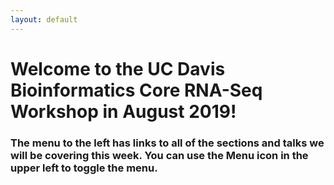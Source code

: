 ```yaml
---
layout: default
---
```


# Welcome to the UC Davis Bioinformatics Core RNA-Seq Workshop in August 2019!

### The menu to the left has links to all of the sections and talks we will be covering this week. You can use the Menu icon in the upper left to toggle the menu.
